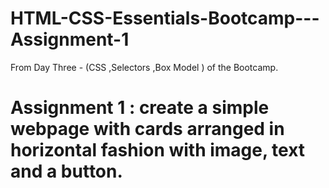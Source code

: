 # HTML-CSS-Essentials-Bootcamp---Assignment-1
From Day Three - (CSS ,Selectors ,Box Model ) of the Bootcamp.
# Assignment 1 : create a simple webpage with cards arranged in horizontal fashion with image, text and a button.
